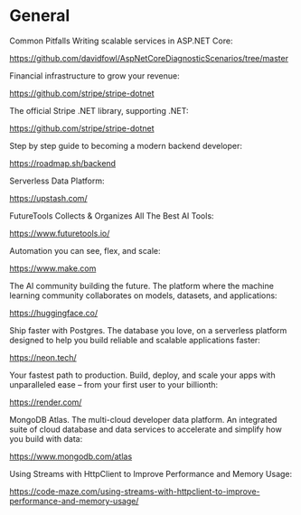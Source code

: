 # General

Common Pitfalls Writing scalable services in ASP.NET Core:

https://github.com/davidfowl/AspNetCoreDiagnosticScenarios/tree/master

Financial infrastructure to grow your revenue:

https://github.com/stripe/stripe-dotnet

The official Stripe .NET library, supporting .NET:

https://github.com/stripe/stripe-dotnet

Step by step guide to becoming a modern backend developer:

https://roadmap.sh/backend

Serverless Data Platform:

https://upstash.com/

FutureTools Collects & Organizes All The Best AI Tools:

https://www.futuretools.io/

Automation you can see, flex, and scale:

https://www.make.com

The AI community building the future. The platform where the machine learning community collaborates on models, datasets, and applications:

https://huggingface.co/

Ship faster with Postgres. The database you love, on a serverless platform designed to help you build reliable and scalable applications faster:

https://neon.tech/

Your fastest path to production. Build, deploy, and scale your apps with unparalleled ease – from your first user to your billionth:

https://render.com/

MongoDB Atlas. The multi-cloud developer data platform. An integrated suite of cloud database and data services to accelerate and simplify how you build with data:

https://www.mongodb.com/atlas

Using Streams with HttpClient to Improve Performance and Memory Usage:

https://code-maze.com/using-streams-with-httpclient-to-improve-performance-and-memory-usage/
